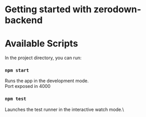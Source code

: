 # Getting started with zerodown-backend

# Available Scripts

In the project directory, you can run:

### `npm start`

Runs the app in the development mode.\
Port exposed in 4000

### `npm test`

Launches the test runner in the interactive watch mode.\
